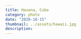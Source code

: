 ```yaml
---
title: Havana, Cuba
category: photo
date: "2020-10-15"
thumbnail: ../assets/hawaii.jpg
description: 
---
```


